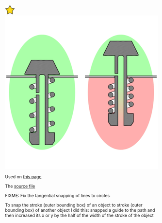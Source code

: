![Perfect badge](../prefect-vector-badge.svg)
![The vector graphic](4-optimized.svg)

Used on [this page](https://fa.wikipedia.org/wiki/%D8%B2%D9%88%D8%AF%D9%BE%D8%B2)

The [source file](https://commons.wikimedia.org/wiki/File:Olla_a_presi%C3%B3n_v%C3%A1lvula.png)

FIXME: Fix the tangential snapping of lines to circles

To snap the stroke (outer bounding box) of an object to stroke (outer bounding box)
of another object I did this: snapped a guide to the path and then increased its x
or y by the half of the width of the stroke of the object
